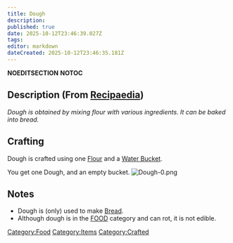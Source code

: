 ```yaml
---
title: Dough
description: 
published: true
date: 2025-10-12T23:46:39.027Z
tags: 
editor: markdown
dateCreated: 2025-10-12T23:46:35.181Z
---
```


__NOEDITSECTION__ __NOTOC__

## Description (From [Recipaedia](.. "wikilink"))

*Dough is obtained by mixing flour with various ingredients. It can be
baked into bread.*

## Crafting

Dough is crafted using one [Flour](Flour "wikilink") and a [Water
Bucket](../Tools/Water_Bucket.md "wikilink").

You get one Dough, and an empty bucket. ![Dough-0.png](Dough-0.png
"Dough-0.png")

## Notes

  - Dough is (only) used to make [Bread](Bread "wikilink").
  - Although dough is in the [FOOD](:Category:Food "wikilink") category
    and can rot, it is not edible.

[Category:Food](Category:Food "wikilink")
[Category:Items](Category:Items "wikilink")
[Category:Crafted](Category:Crafted "wikilink")